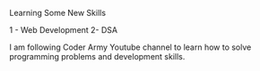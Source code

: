 Learning Some New Skills

1 - Web Development
2- DSA


I am following Coder Army Youtube channel to learn how to solve programming problems and development skills.

